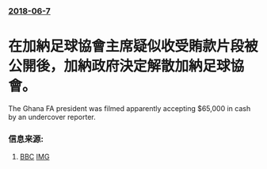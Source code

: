 ### [2018-06-7](/news/2018/06/7/index.md)

##### 
# 在加納足球協會主席疑似收受賄款片段被公開後，加納政府決定解散加納足球協會。 

The Ghana FA president was filmed apparently accepting $65,000 in cash by an undercover reporter.


### 信息来源:

1. [BBC](https://www.bbc.co.uk/news/world-africa-44406535) [IMG](https://ichef.bbci.co.uk/images/ic/1024x576/p069dcvt.jpg)
